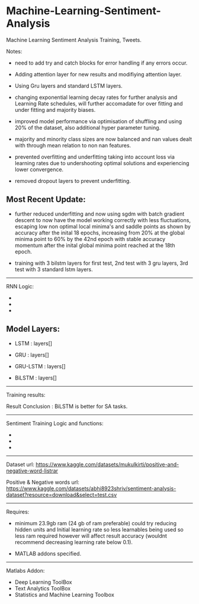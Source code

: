 # Machine-Learning-Sentiment-Analysis
Machine Learning Sentiment Analysis Training, Tweets.

 
Notes: 

- need to add try and catch blocks for error handling if any errors occur.
- Adding attention layer for new results and modifiying attention layer.
- Using Gru layers and standard LSTM layers.
- changing exponential learning decay rates for further analysis and   Learning Rate schedules, will further accomadate for over fitting and under fitting and majority biases.

- improved model performance via optimisation of shuffling and using 20% of the dataset, also additional hyper parameter tuning.

- majority and minority class sizes are now balanced and nan values dealt with through mean relation to non nan features.
- prevented overfitting and underfitting taking into account loss via learning rates due to undershooting optimal solutions and experiencing lower convergence.

- removed dropout layers to prevent underfitting.



Most Recent Update: 
---
- further reduced underfitting and now using sgdm with batch gradient descent to now have the model working correctly with less fluctuations, escaping low non optimal local minima's and saddle points as shown by accuracy after the inital 18 epochs, increasing from 20% at the global minima point to 60% by the 42nd epoch with stable accuracy momentum after the inital global minima point reached at the 18th epoch.

- training with 3 bilstm layers for first test, 2nd test with 3 gru layers, 3rd test with 3 standard lstm layers.

-----
RNN Logic:

- 
-
-


Model Layers: 
---

- LSTM : layers[]

- GRU : layers[]


- GRU-LSTM : layers[]


- BiLSTM : layers[]
-----
Training results:  



Result Conclusion : BiLSTM is better for SA tasks.

-----
Sentiment Training Logic and functions:

-
-
-

-----

Dataset url: https://www.kaggle.com/datasets/mukulkirti/positive-and-negative-word-listrar


Positive & Negative words url: 
https://www.kaggle.com/datasets/abhi8923shriv/sentiment-analysis-dataset?resource=download&select=test.csv 


-----
Requires:
- minimum 23.9gb ram (24 gb of ram preferable) could try reducing hidden units and Initial learning rate so less learnables being used so less ram required however will affect result accuracy (wouldnt recommend decreasing learning rate below 0.1).

- MATLAB addons specified.
-----
Matlabs Addon:

- Deep Learning ToolBox
- Text Analytics ToolBox
- Statistics and Machine Learning Toolbox
